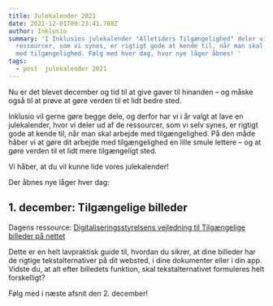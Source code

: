 ```yaml
---
title: Julekalender 2021
date: 2021-12-01T09:23:41.708Z
author: Inklusio
summary: 'I Inklusios julekalender "Alletiders Tilgængelighed" deler vi ud af de
  ressourcer, som vi synes, er rigtigt gode at kende til, når man skal arbejde
  med tilgængelighed. Følg med hver dag, hvor nye låger åbnes! '
tags:
  - post  julekalender 2021
---
```

Nu er det blevet december og tid til at give gaver til hinanden – og måske også til at prøve at gøre verden til et lidt bedre sted.


Inklusio vil gerne gøre begge dele, og derfor har vi i år valgt at lave en julekalender, hvor vi deler ud af de ressourcer, som vi selv synes, er rigtigt gode at kende til, når man skal arbejde med tilgængelighed.
På den måde håber vi at gøre dit arbejde med tilgængelighed en lille smule lettere – og at gøre verden til et lidt mere tilgængeligt sted.

Vi håber, at du vil kunne lide vores julekalender!

Der åbnes nye låger hver dag: 

## 1. december: Tilgængelige billeder

Dagens ressource: [Digitaliseringsstyrelsens vejledning til Tilgængelige billeder på nettet](https://digst.dk/digital-service/webtilgaengelighed/vejledning/tilgaengelige-billeder-paa-nettet/)

Dette er en helt lavpraktisk guide til, hvordan du sikrer, at dine billeder har de rigtige tekstalternativer på dit websted, i dine dokumenter eller i din app.
Vidste du, at alt efter billedets funktion, skal tekstalternativet formuleres helt forskelligt? 



Følg med i næste afsnit den 2. december!